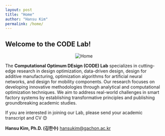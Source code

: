 ```yaml
---
layout: post
title: "Home"
author: "Hansu Kim"
permalink: /home/
---
```

   
## Welcome to the CODE Lab!   
   
<div style="display: flex; justify-content: center;">
  <img src="https://github.com/user-attachments/assets/82381ce1-c269-4668-9635-8874e6a59130" 
       alt="Home" 
       style="max-width: 100%; height: auto; width: auto; max-height: 75vh; object-fit: contain;">
</div>      
   
The **Computational Optimum DEsign (CODE) Lab** specializes in cutting-edge research in design optimization, data-driven design, design for additive manufacturing, optimization algorithms for artificial neural networks, and design for mobility components. Our research focuses on developing innovative methodologies through analytical and computational optimization techniques. We aim to address real-world challenges in smart factory systems by establishing transformative principles and publishing groundbreaking academic studies.   

If you are interested in joining our Lab, please send your academic transcript and CV 😊
   
**Hansu Kim, Ph.D. (김한수)** [hansukim@gachon.ac.kr](mailto:hansukim@gachon.ac.kr)
